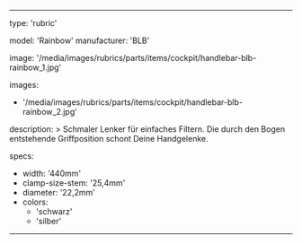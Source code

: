 ---

type: 'rubric'


model: 'Rainbow'
manufacturer: 'BLB'

image: '/media/images/rubrics/parts/items/cockpit/handlebar-blb-rainbow_1.jpg'

images:
  - '/media/images/rubrics/parts/items/cockpit/handlebar-blb-rainbow_2.jpg'

description: >
    Schmaler Lenker für einfaches Filtern. Die durch den Bogen entstehende Griffposition schont Deine Handgelenke.

specs:
  - width: '440mm'
  - clamp-size-stem: '25,4mm'
  - diameter: '22,2mm'
  - colors:
    - 'schwarz'
    - 'silber'

---